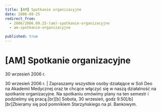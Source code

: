 ```yaml
---
title: [AM] Spotkanie organizacyjne
date: 2006-09-25
redirect_from: 
  - 2006/2006.09.25-(am)-spotkanie-organizacyjne
  - am-spotkanie-organizacyjne

published: true
---
```




# [AM] Spotkanie organizacyjne

<time>30 wrzesień 2006 r.</time>

30 wrzesień 2006 r. | Zapraszamy wszystkie osoby działające w Soli Deo na Akademii Medycznej oraz te chcące włączyć się w naszą działalność na spotkanie organizacyjne. Na spotkaniu omówimy plany na ten semestr i podzielimy się pracą.[br][b] Sobota, 30 wrzesień, godz 9.50[/b]  [br]Zbieramy się pod pomnikiem Starzyńskiego na pl. Bankowym.

<!--CONTENT FROM OLD SERVER (jos before 2013): 30 wrzesień 2006 r. | Zapraszamy wszystkie osoby działające w Soli Deo na Akademii Medycznej oraz te chcące włączyć się w naszą działalność na spotkanie organizacyjne. Na spotkaniu omówimy plany na ten semestr i podzielimy się pracą.[br][b] Sobota, 30 wrzesień, godz 9.50[/b]  [br]Zbieramy się pod pomnikiem Starzyńskiego na pl. Bankowym.
-->

<!--{{json:{"created_date":"2006-09-25 23:38:08","publish_down":"0000-00-00 00:00:00","id":"377"}}}-->